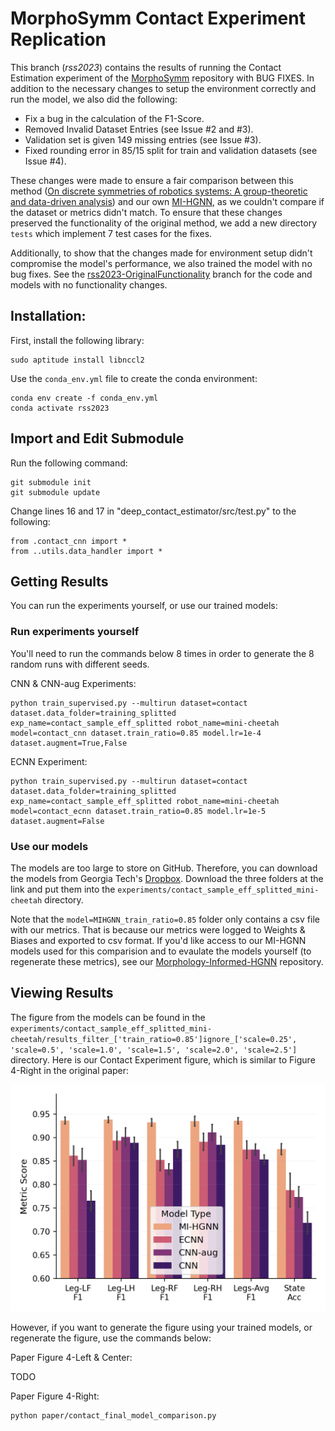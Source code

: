 # MorphoSymm Contact Experiment Replication

This branch (*rss2023*) contains the results of running the Contact Estimation experiment of the [MorphoSymm](https://github.com/Danfoa/MorphoSymm) repository with BUG FIXES. In addition to the necessary changes to setup the environment correctly and run the model, we also did the following:

- Fix a bug in the calculation of the F1-Score.
- Removed Invalid Dataset Entries (see Issue #2 and #3).
- Validation set is given 149 missing entries (see Issue #3).
- Fixed rounding error in 85/15 split for train and validation datasets (see Issue #4).

These changes were made to ensure a fair comparison between this method ([On discrete symmetries of robotics systems: A group-theoretic and data-driven analysis](https://arxiv.org/abs/2302.10433)) and our own [MI-HGNN](https://github.com/lunarlab-gatech/MorphoSymm-Replication), as we couldn't compare if the dataset or metrics didn't match. To ensure that these
changes preserved the functionality of the original method, we add a new directory `tests` which implement 7 test cases for
the fixes.

Additionally, to show that the changes made for environment setup didn't compromise the model's performance, we also trained the model with no bug fixes. See the [rss2023-OriginalFunctionality](https://github.com/lunarlab-gatech/MorphoSymm-Replication/tree/rss2023-OriginalFunctionality) branch for the code and models with no functionality changes. 

## Installation:
First, install the following library:
```
sudo aptitude install libnccl2
```

Use the `conda_env.yml` file to create the conda environment:
```
conda env create -f conda_env.yml
conda activate rss2023
```

## Import and Edit Submodule
Run the following command:
```
git submodule init
git submodule update
```

Change lines 16 and 17 in "deep_contact_estimator/src/test.py" to the following:
```
from .contact_cnn import *
from ..utils.data_handler import *
```

## Getting Results

You can run the experiments yourself, or use our trained models:

### Run experiments yourself
You'll need to run the commands below 8 times in order to generate the 8 random runs with different seeds.

CNN & CNN-aug Experiments:
```
python train_supervised.py --multirun dataset=contact dataset.data_folder=training_splitted exp_name=contact_sample_eff_splitted robot_name=mini-cheetah model=contact_cnn dataset.train_ratio=0.85 model.lr=1e-4 dataset.augment=True,False
```

ECNN Experiment:
```
python train_supervised.py --multirun dataset=contact dataset.data_folder=training_splitted exp_name=contact_sample_eff_splitted robot_name=mini-cheetah model=contact_ecnn dataset.train_ratio=0.85 model.lr=1e-5 dataset.augment=False
```

### Use our models

The models are too large to store on GitHub. Therefore, you can download the models from Georgia Tech's [Dropbox](https://www.dropbox.com/scl/fo/8bz5ry3kkhn3tfy38tcwv/AIgvkXuT3HQ74hnVwMGXOs0?rlkey=1t7wswjkit4hl352mnzml9z3i&st=1medwgtz&dl=0). Download the three folders at the link and put them into the `experiments/contact_sample_eff_splitted_mini-cheetah` directory.

Note that the `model=MIHGNN_train_ratio=0.85` folder only contains a csv file with our metrics. That is because our metrics were logged to Weights & Biases and exported to csv format. If you'd like access to our MI-HGNN models used for this comparision and to evaulate the models yourself (to regenerate these metrics), see our [Morphology-Informed-HGNN](https://github.com/lunarlab-gatech/Morphology-Informed-HGNN) repository.

## Viewing Results

The figure from the models can be found in the `experiments/contact_sample_eff_splitted_mini-cheetah/results_filter_['train_ratio=0.85']ignore_['scale=0.25', 'scale=0.5', 'scale=1.0', 'scale=1.5', 'scale=2.0', 'scale=2.5']` directory. Here is our Contact Experiment figure, which is similar to Figure 4-Right in the original paper:

![Figure 4-Right Replicated](experiments/contact_sample_eff_splitted_mini-cheetah/results_filter_['train_ratio=0.85']ignore_['scale=0.25',%20'scale=0.5',%20'scale=1.0',%20'scale=1.5',%20'scale=2.0',%20'scale=2.5']/legs_contact_state_metrics.png)

However, if you want to generate the figure using your trained models, or regenerate the figure, use the commands below:

Paper Figure 4-Left & Center:

TODO

Paper Figure 4-Right:
```
python paper/contact_final_model_comparison.py
```